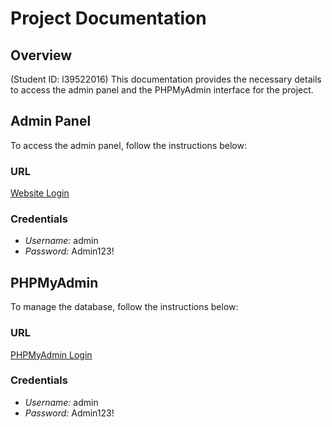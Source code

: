 # Project Documentation

## Overview

(Student ID: l39522016)
This documentation provides the necessary details to access the admin panel and the PHPMyAdmin interface for the project.

## Admin Panel

To access the admin panel, follow the instructions below:

### URL

[Website Login](http://3.112.34.41/php/login.php)

### Credentials

- *Username:* admin
- *Password:* Admin123!

## PHPMyAdmin

To manage the database, follow the instructions below:

### URL

[PHPMyAdmin Login](http://3.112.34.41/phpmyadmin/)

### Credentials

- *Username:* admin
- *Password:* Admin123!
